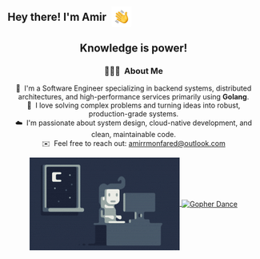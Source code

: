<h2 style="display: flex; align-items: center;">
  Hey there! I'm Amir 
  <img alt="Hand Wave" src="./img/HandWave.gif" width="40" style="margin-left: 10px;" />
</h2>

<div align="center">
  <h2>Knowledge is power!</h2>

  ### 👨🏻‍💻 &nbsp;About Me

  🧠 &nbsp;I'm a Software Engineer specializing in backend systems, distributed architectures, and high-performance services primarily using **Golang**.\
  🚀 &nbsp;I love solving complex problems and turning ideas into robust, production-grade systems.\
  ☁️ &nbsp;I'm passionate about system design, cloud-native development, and clean, maintainable code.\
  ✉️ &nbsp;Feel free to reach out: <a href="mailto:amirrmonfared@outlook.com">amirrmonfared@outlook.com</a>

  <p align="center">
    <a href="https://github.com/amirrmonfared">
      <img alt="Night Coding" src="https://github.com/amirrmonfared/amirrmonfared/blob/main/img/Night-Coding.gif" align="center" />
      <img alt="Gopher Dance" src="https://github.com/rfyiamcool/golang_logo/blob/master/gif/gopher-dance.gif?raw=true" height="180em" align="center" />
    </a>
  </p>
</div>
